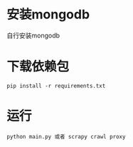 # 安装mongodb
自行安装mongodb

# 下载依赖包

```
pip install -r requirements.txt
```

# 运行

```
python main.py 或者 scrapy crawl proxy
```

